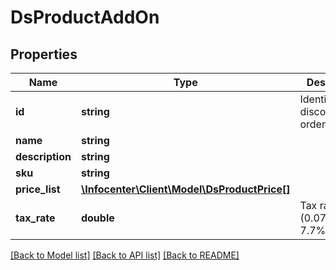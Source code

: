 # DsProductAddOn

## Properties
Name | Type | Description | Notes
------------ | ------------- | ------------- | -------------
**id** | **string** | Identifier discover.swiss order number | [optional] 
**name** | **string** |  | [optional] 
**description** | **string** |  | [optional] 
**sku** | **string** |  | [optional] 
**price_list** | [**\Infocenter\Client\Model\DsProductPrice[]**](DsProductPrice.md) |  | [optional] 
**tax_rate** | **double** | Tax rate (0.077 &#x3D; 7.7%) | [optional] 

[[Back to Model list]](../../README.md#documentation-for-models) [[Back to API list]](../../README.md#documentation-for-api-endpoints) [[Back to README]](../../README.md)

